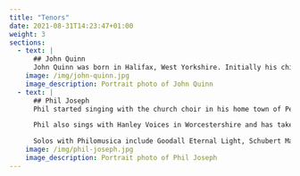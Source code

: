 ```yaml
---
title: "Tenors"
date: 2021-08-31T14:23:47+01:00
weight: 3
sections:
  - text: |
      ## John Quinn
      John Quinn was born in Halifax, West Yorkshire. Initially his chief musical interest lay in playing the bassoon in a number of orchestras and playing in ‘the pit' for a number of shows. So, his orchestral activities ranged from contemporary music by Harrison Birtwhistle - which he regarded as an "interesting experience" - to The Desert Song! He took up singing seriously when he joined Philomusica on moving to Gloucestershire in 1987. He studies with Linda Parsons and has also benefited from a master class and tuition by the distinguished tenor, John Mitchinson. Recent solo engagements have included Bach's Magnificat; Bob Chilcott’s Requiem; Elgar's Light of Life; Howard Goodall's Eternal Light. A Requiem; Gounod's ‘St. Cecilia' Mass; Haydn's Creation; Mendelssohn's Elijah; Mozart's Requiem; Rossini's Stabat Mater and Petite Messe solennelle. Since 2001 John has been a regular contributor of reviews of classical CDs and concerts to the website MusicWeb International.com.
    image: /img/john-quinn.jpg
    image_description: Portrait photo of John Quinn
  - text: |
      ## Phil Joseph
      Phil started singing with the church choir in his home town of Penarth, where he was head chorister until the age of fourteen. Three school G & S productions followed and since that time he has been a passionate opera fan. Back in the last century he was fortunate enough to be a ‘spear carrier’ for several years with Welsh National Opera, where a highlight was tipping Sir Geraint Evans out of the laundry basket the last time he sang the role of Falstaff, happy days.

      Phil also sings with Hanley Voices in Worcestershire and has taken part in several staged productions with Belcanto Opera. He now sings with Opera Worcester, recently in Marriage of Figaro and the role of Silvioin I Pagliacci.

      Solos with Philomusica include Goodall Eternal Light, Schubert Mass in G,Haydn Nelson Mass and the highly demanding role of the "Roasted Swan" in Carl Orff’s Carmina Burana. He has also taken a master class with renowned British tenor John Mitchinson and now studies with Linda Parsons.
    image: /img/phil-joseph.jpg
    image_description: Portrait photo of Phil Joseph
---
```


